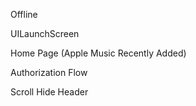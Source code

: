 Offline

UILaunchScreen

Home Page (Apple Music Recently Added)

Authorization Flow

Scroll Hide Header
